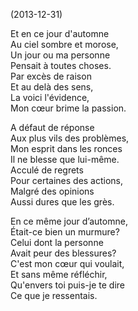 (2013-12-31)

Et en ce jour d'automne  
Au ciel sombre et morose,  
Un jour ou ma personne  
Pensait à toutes choses.  
Par excès de raison  
Et au delà des sens,  
La voici l'évidence,  
Mon cœur brime la passion.

A défaut de réponse  
Aux plus vils des problèmes,  
Mon esprit dans les ronces  
Il ne blesse que lui-même.  
Acculé de regrets  
Pour certaines des actions,  
Malgré des opinions  
Aussi dures que les grès.

En ce même jour d’automne,  
Était-ce bien un murmure?  
Celui dont la personne  
Avait peur des blessures?  
C'est mon cœur qui voulait,  
Et sans même réfléchir,  
Qu'envers toi puis-je te dire  
Ce que je ressentais.
